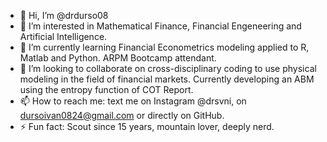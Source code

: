 - 👋 Hi, I’m @drdurso08
- 👀 I’m interested in Mathematical Finance, Financial Engeneering and Artificial Intelligence.
- 🌱 I’m currently learning Financial Econometrics modeling applied to R, Matlab and Python. ARPM Bootcamp attendant.
- 💞️ I’m looking to collaborate on cross-disciplinary coding to use physical modeling in the field of financial markets. Currently developing an ABM using the entropy function of COT Report.
- 📫 How to reach me: text me on Instagram  @drsvni, on dursoivan0824@gmail.com or directly on GitHub.
- ⚡ Fun fact: Scout since 15 years, mountain lover, deeply nerd.

<!---
drdurso08/drdurso08 is a ✨ special ✨ repository because its `README.md` (this file) appears on your GitHub profile.
You can click the Preview link to take a look at your changes.
--->
